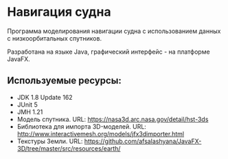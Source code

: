 # Навигация судна
Программа моделирования навигации судна с использованием данных с низкоорбитальных спутников.

Разработана на языке Java, графический интерфейс - на платформе JavaFX.

Используемые ресурсы:
---------------------
* JDK 1.8 Update 162
* JUnit 5
* JMH 1.21
* Модель спутника. URL: https://nasa3d.arc.nasa.gov/detail/hst-3ds
* Библиотека для импорта 3D-моделей. URL: http://www.interactivemesh.org/models/jfx3dimporter.html
* Текстуры Земли. URL: https://github.com/afsalashyana/JavaFX-3D/tree/master/src/resources/earth/

